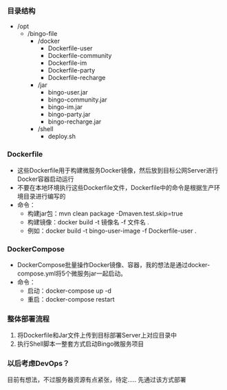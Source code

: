### 目录结构

- /opt
    - /bingo-file
        - /docker
            - Dockerfile-user
            - Dockerfile-community
            - Dockerfile-im
            - Dockerfile-party
            - Dockerfile-recharge
        - /jar
            - bingo-user.jar
            - bingo-community.jar
            - bingo-im.jar
            - bingo-party.jar
            - bingo-recharge.jar
        - /shell
            - deploy.sh

### Dockerfile

- 这些Dockerfile用于构建微服务Docker镜像，然后放到目标公网Server进行Docker容器启动运行
- 不要在本地环境执行这些Dockerfile文件，Dockerfile中的命令是根据生产环境目录进行编写的
- 命令：
    - 构建jar包：mvn clean package -Dmaven.test.skip=true
    - 构建镜像：docker build -t 镜像名 -f 文件名 .
    - 例如：docker build -t bingo-user-image -f Dockerfile-user .

### DockerCompose

- DockerCompose批量操作Docker镜像、容器，我的想法是通过docker-compose.yml将5个微服务jar一起启动。
- 命令：
    - 启动：docker-compose up -d
    - 重启：docker-compose restart

### 整体部署流程

1. 将Dockerfile和Jar文件上传到目标部署Server上对应目录中
2. 执行Shell脚本一整套方式启动Bingo微服务项目

### 以后考虑DevOps？

目前有想法，不过服务器资源有点紧张，待定..... 先通过该方式部署